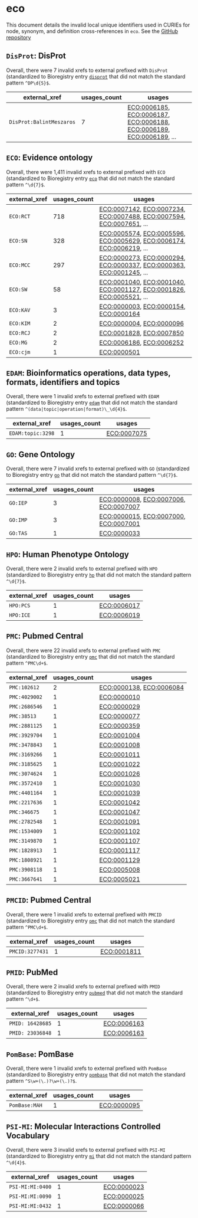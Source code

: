 # eco

This document details the invalid local unique identifiers used in CURIEs
for node, synonym, and definition cross-references in `eco`. See the [GitHub repository](https://github.com/evidenceontology/evidenceontology)


## `DisProt`: DisProt

Overall, there were 7 invalid
xrefs to external prefixed with `DisProt` (standardized to Bioregistry
entry [`disprot`]((https://bioregistry.io/disprot)) that
did not match the standard pattern `^DP\d{5}$`.

| external_xref            |   usages_count | usages                                                                                                                                                                                                                                                             |
|--------------------------|----------------|--------------------------------------------------------------------------------------------------------------------------------------------------------------------------------------------------------------------------------------------------------------------|
| `DisProt:BalintMeszaros` |              7 | [ECO:0006185](https://bioregistry.io/ECO:0006185), [ECO:0006187](https://bioregistry.io/ECO:0006187), [ECO:0006188](https://bioregistry.io/ECO:0006188), [ECO:0006189](https://bioregistry.io/ECO:0006189), [ECO:0006189](https://bioregistry.io/ECO:0006189), ... |

## `ECO`: Evidence ontology

Overall, there were 1,411 invalid
xrefs to external prefixed with `ECO` (standardized to Bioregistry
entry [`eco`]((https://bioregistry.io/eco)) that
did not match the standard pattern `^\d{7}$`.

| external_xref   |   usages_count | usages                                                                                                                                                                                                                                                             |
|-----------------|----------------|--------------------------------------------------------------------------------------------------------------------------------------------------------------------------------------------------------------------------------------------------------------------|
| `ECO:RCT`       |            718 | [ECO:0007142](https://bioregistry.io/ECO:0007142), [ECO:0007234](https://bioregistry.io/ECO:0007234), [ECO:0007488](https://bioregistry.io/ECO:0007488), [ECO:0007594](https://bioregistry.io/ECO:0007594), [ECO:0007651](https://bioregistry.io/ECO:0007651), ... |
| `ECO:SN`        |            328 | [ECO:0005574](https://bioregistry.io/ECO:0005574), [ECO:0005596](https://bioregistry.io/ECO:0005596), [ECO:0005629](https://bioregistry.io/ECO:0005629), [ECO:0006174](https://bioregistry.io/ECO:0006174), [ECO:0006219](https://bioregistry.io/ECO:0006219), ... |
| `ECO:MCC`       |            297 | [ECO:0000273](https://bioregistry.io/ECO:0000273), [ECO:0000294](https://bioregistry.io/ECO:0000294), [ECO:0000337](https://bioregistry.io/ECO:0000337), [ECO:0000363](https://bioregistry.io/ECO:0000363), [ECO:0001245](https://bioregistry.io/ECO:0001245), ... |
| `ECO:SW`        |             58 | [ECO:0001040](https://bioregistry.io/ECO:0001040), [ECO:0001040](https://bioregistry.io/ECO:0001040), [ECO:0001127](https://bioregistry.io/ECO:0001127), [ECO:0001826](https://bioregistry.io/ECO:0001826), [ECO:0005521](https://bioregistry.io/ECO:0005521), ... |
| `ECO:KAV`       |              3 | [ECO:0000003](https://bioregistry.io/ECO:0000003), [ECO:0000154](https://bioregistry.io/ECO:0000154), [ECO:0000164](https://bioregistry.io/ECO:0000164)                                                                                                            |
| `ECO:KIM`       |              2 | [ECO:0000004](https://bioregistry.io/ECO:0000004), [ECO:0000096](https://bioregistry.io/ECO:0000096)                                                                                                                                                               |
| `ECO:RCJ`       |              2 | [ECO:0001828](https://bioregistry.io/ECO:0001828), [ECO:0007850](https://bioregistry.io/ECO:0007850)                                                                                                                                                               |
| `ECO:MG`        |              2 | [ECO:0006186](https://bioregistry.io/ECO:0006186), [ECO:0006252](https://bioregistry.io/ECO:0006252)                                                                                                                                                               |
| `ECO:cjm`       |              1 | [ECO:0000501](https://bioregistry.io/ECO:0000501)                                                                                                                                                                                                                  |

## `EDAM`: Bioinformatics operations, data types, formats, identifiers and topics

Overall, there were 1 invalid
xrefs to external prefixed with `EDAM` (standardized to Bioregistry
entry [`edam`]((https://bioregistry.io/edam)) that
did not match the standard pattern `^(data|topic|operation|format)\_\d{4}$`.

| external_xref     |   usages_count | usages                                            |
|-------------------|----------------|---------------------------------------------------|
| `EDAM:topic:3298` |              1 | [ECO:0007075](https://bioregistry.io/ECO:0007075) |

## `GO`: Gene Ontology

Overall, there were 7 invalid
xrefs to external prefixed with `GO` (standardized to Bioregistry
entry [`go`]((https://bioregistry.io/go)) that
did not match the standard pattern `^\d{7}$`.

| external_xref   |   usages_count | usages                                                                                                                                                  |
|-----------------|----------------|---------------------------------------------------------------------------------------------------------------------------------------------------------|
| `GO:IEP`        |              3 | [ECO:0000008](https://bioregistry.io/ECO:0000008), [ECO:0007006](https://bioregistry.io/ECO:0007006), [ECO:0007007](https://bioregistry.io/ECO:0007007) |
| `GO:IMP`        |              3 | [ECO:0000015](https://bioregistry.io/ECO:0000015), [ECO:0007000](https://bioregistry.io/ECO:0007000), [ECO:0007001](https://bioregistry.io/ECO:0007001) |
| `GO:TAS`        |              1 | [ECO:0000033](https://bioregistry.io/ECO:0000033)                                                                                                       |

## `HPO`: Human Phenotype Ontology

Overall, there were 2 invalid
xrefs to external prefixed with `HPO` (standardized to Bioregistry
entry [`hp`]((https://bioregistry.io/hp)) that
did not match the standard pattern `^\d{7}$`.

| external_xref   |   usages_count | usages                                            |
|-----------------|----------------|---------------------------------------------------|
| `HPO:PCS`       |              1 | [ECO:0006017](https://bioregistry.io/ECO:0006017) |
| `HPO:ICE`       |              1 | [ECO:0006019](https://bioregistry.io/ECO:0006019) |

## `PMC`: Pubmed Central

Overall, there were 22 invalid
xrefs to external prefixed with `PMC` (standardized to Bioregistry
entry [`pmc`]((https://bioregistry.io/pmc)) that
did not match the standard pattern `^PMC\d+$`.

| external_xref   |   usages_count | usages                                                                                               |
|-----------------|----------------|------------------------------------------------------------------------------------------------------|
| `PMC:102612`    |              2 | [ECO:0000138](https://bioregistry.io/ECO:0000138), [ECO:0006084](https://bioregistry.io/ECO:0006084) |
| `PMC:4029002`   |              1 | [ECO:0000010](https://bioregistry.io/ECO:0000010)                                                    |
| `PMC:2686546`   |              1 | [ECO:0000029](https://bioregistry.io/ECO:0000029)                                                    |
| `PMC:38513`     |              1 | [ECO:0000077](https://bioregistry.io/ECO:0000077)                                                    |
| `PMC:2881125`   |              1 | [ECO:0000359](https://bioregistry.io/ECO:0000359)                                                    |
| `PMC:3929704`   |              1 | [ECO:0001004](https://bioregistry.io/ECO:0001004)                                                    |
| `PMC:3478843`   |              1 | [ECO:0001008](https://bioregistry.io/ECO:0001008)                                                    |
| `PMC:3169266`   |              1 | [ECO:0001011](https://bioregistry.io/ECO:0001011)                                                    |
| `PMC:3185625`   |              1 | [ECO:0001022](https://bioregistry.io/ECO:0001022)                                                    |
| `PMC:3074624`   |              1 | [ECO:0001026](https://bioregistry.io/ECO:0001026)                                                    |
| `PMC:3572410`   |              1 | [ECO:0001030](https://bioregistry.io/ECO:0001030)                                                    |
| `PMC:4401164`   |              1 | [ECO:0001039](https://bioregistry.io/ECO:0001039)                                                    |
| `PMC:2217636`   |              1 | [ECO:0001042](https://bioregistry.io/ECO:0001042)                                                    |
| `PMC:346675`    |              1 | [ECO:0001047](https://bioregistry.io/ECO:0001047)                                                    |
| `PMC:2782548`   |              1 | [ECO:0001091](https://bioregistry.io/ECO:0001091)                                                    |
| `PMC:1534009`   |              1 | [ECO:0001102](https://bioregistry.io/ECO:0001102)                                                    |
| `PMC:3149870`   |              1 | [ECO:0001107](https://bioregistry.io/ECO:0001107)                                                    |
| `PMC:1828913`   |              1 | [ECO:0001117](https://bioregistry.io/ECO:0001117)                                                    |
| `PMC:1808921`   |              1 | [ECO:0001129](https://bioregistry.io/ECO:0001129)                                                    |
| `PMC:3908118`   |              1 | [ECO:0005008](https://bioregistry.io/ECO:0005008)                                                    |
| `PMC:3667641`   |              1 | [ECO:0005021](https://bioregistry.io/ECO:0005021)                                                    |

## `PMCID`: Pubmed Central

Overall, there were 1 invalid
xrefs to external prefixed with `PMCID` (standardized to Bioregistry
entry [`pmc`]((https://bioregistry.io/pmc)) that
did not match the standard pattern `^PMC\d+$`.

| external_xref   |   usages_count | usages                                            |
|-----------------|----------------|---------------------------------------------------|
| `PMCID:3277431` |              1 | [ECO:0001811](https://bioregistry.io/ECO:0001811) |

## `PMID`: PubMed

Overall, there were 2 invalid
xrefs to external prefixed with `PMID` (standardized to Bioregistry
entry [`pubmed`]((https://bioregistry.io/pubmed)) that
did not match the standard pattern `^\d+$`.

| external_xref    |   usages_count | usages                                            |
|------------------|----------------|---------------------------------------------------|
| `PMID: 16428685` |              1 | [ECO:0006163](https://bioregistry.io/ECO:0006163) |
| `PMID: 23036848` |              1 | [ECO:0006163](https://bioregistry.io/ECO:0006163) |

## `PomBase`: PomBase

Overall, there were 1 invalid
xrefs to external prefixed with `PomBase` (standardized to Bioregistry
entry [`pombase`]((https://bioregistry.io/pombase)) that
did not match the standard pattern `^S\w+(\.)?\w+(\.)?$`.

| external_xref   |   usages_count | usages                                            |
|-----------------|----------------|---------------------------------------------------|
| `PomBase:MAH`   |              1 | [ECO:0000095](https://bioregistry.io/ECO:0000095) |

## `PSI-MI`: Molecular Interactions Controlled Vocabulary

Overall, there were 3 invalid
xrefs to external prefixed with `PSI-MI` (standardized to Bioregistry
entry [`mi`]((https://bioregistry.io/mi)) that
did not match the standard pattern `^\d{4}$`.

| external_xref    |   usages_count | usages                                            |
|------------------|----------------|---------------------------------------------------|
| `PSI-MI:MI:0400` |              1 | [ECO:0000023](https://bioregistry.io/ECO:0000023) |
| `PSI-MI:MI:0090` |              1 | [ECO:0000025](https://bioregistry.io/ECO:0000025) |
| `PSI-MI:MI:0432` |              1 | [ECO:0000066](https://bioregistry.io/ECO:0000066) |

